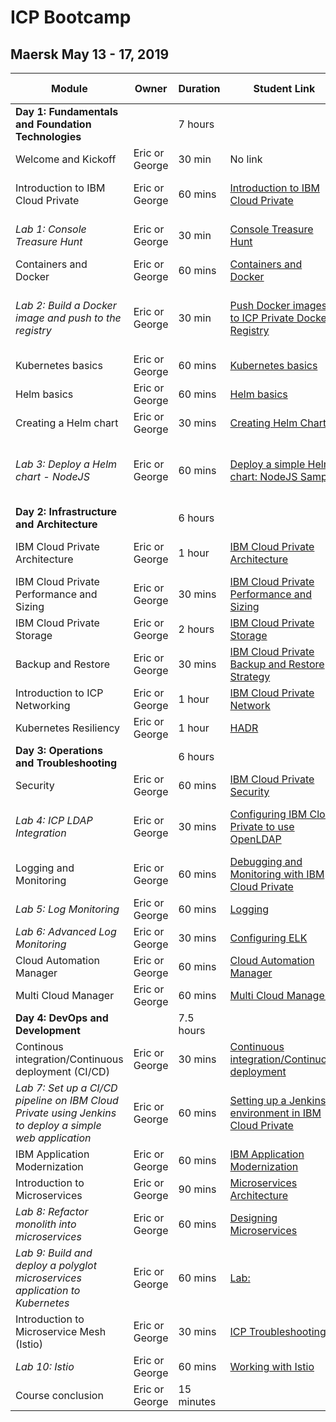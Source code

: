 # ICP Bootcamp

## Maersk May 13 - 17, 2019


| Module | Owner | Duration | Student Link | Instructor Link
| --- | --- | --- | --- | --- |
| **Day 1: Fundamentals and Foundation Technologies** | | 7 hours | |
| Welcome and Kickoff | Eric or George | 30 min | No link | No link |
| Introduction to IBM Cloud Private | Eric or George | 60 mins | [Introduction to IBM Cloud Private](https://github.com/ibm-cloud-architecture/icp-admin-bootcamp/blob/master/unit-presentations/01%20-%20Introduction%20to%20IBM%20Cloud%20Private%20v1.0.1.pdf ) | [Introduction to IBM Cloud Private](https://github.ibm.com/CASE/cloud-private-bootcamp/blob/master/Unit-Presentations/01%20-%20Introduction%20to%20IBM%20Cloud%20Private%20v1.0.1.pptx)|
| _Lab 1: Console Treasure Hunt_ | Eric or George | 30 min | [Console Treasure Hunt](https://github.com/ibm-cloud-architecture/icp-admin-bootcamp/blob/master/labs/Lab%2003%20Console%20Treasure%20Hunt.md) | [Console Treasure Hunt](https://github.com/ibm-cloud-architecture/icp-admin-bootcamp/blob/master/labs/Lab%2003%20Console%20Treasure%20Hunt.md) |
| Containers and Docker | Eric or George | 60 mins | [Containers and Docker](https://github.com/ibm-cloud-architecture/icp-admin-bootcamp/blob/master/unit-presentations/03%20-%20Containers%20and%20Docker%20v1.0.1.pdf) | [Containers and Docker](https://github.ibm.com/CASE/cloud-private-bootcamp/blob/master/Unit-Presentations/03%20-%20Containers%20and%20Docker%20v1.0.1.pptx)|
| _Lab 2: Build a Docker image and push to the registry_ | Eric or George | 30 min | [Push Docker images to ICP Private Docker Registry](https://github.com/ibm-cloud-architecture/icp-admin-bootcamp/blob/master/labs/Lab%2002%20Private%20Docker%20Registry.md) | [Push Docker images to ICP Private Docker Registry](https://github.com/ibm-cloud-architecture/icp-admin-bootcamp/blob/master/labs/Lab%2002%20Private%20Docker%20Registry.md) |
| Kubernetes basics | Eric or George | 60 mins | [Kubernetes basics](https://github.com/ibm-cloud-architecture/icp-admin-bootcamp/blob/master/unit-presentations/04%20-%20Kubernetes%20Basics%20v1.0.1.pdf) | [Kubernetes basics](https://github.ibm.com/CASE/cloud-private-bootcamp/blob/master/Unit-Presentations/04%20-%20Kubernetes%20Basics%20v1.0.1.pptx) |
| Helm basics | Eric or George | 60 mins | [Helm basics](https://github.com/ibm-cloud-architecture/icp-admin-bootcamp/blob/master/unit-presentations/05%20-%20Helm%20Basics%20v1.01.pdf) | [Helm basics](https://github.ibm.com/CASE/cloud-private-bootcamp/blob/master/Unit-Presentations/05%20-%20Helm%20Basics%20v1.01.pptx) |
| Creating a Helm chart  | Eric or George | 30 mins | [Creating Helm Charts](https://github.com/ibm-cloud-architecture/icp-admin-bootcamp/blob/master/unit-presentations/06%20-%20Creating%20Helm%20Charts%20v1.0.1.pdf) | [Creating Helm Charts](https://github.ibm.com/CASE/cloud-private-bootcamp/blob/master/Unit-Presentations/06%20-%20Creating%20Helm%20Charts%20v1.0.1.pptx) |
| _Lab 3: Deploy a Helm chart - NodeJS_ | Eric or George | 60 mins | [Deploy a simple Helm chart: NodeJS Sample](https://github.com/ibm-cloud-architecture/icp-admin-bootcamp/blob/master/labs/Lab%2005%20Deploy%20NodeJS%20Helm.md) |  [Deploy a simple Helm chart: NodeJS Sample](https://github.com/ibm-cloud-architecture/icp-admin-bootcamp/blob/master/labs/Lab%2005%20Deploy%20NodeJS%20Helm.md) |
| **Day 2: Infrastructure and Architecture** | | 6 hours | |
| IBM Cloud Private Architecture | Eric or George | 1 hour | [IBM Cloud Private Architecture](https://github.com/ibm-cloud-architecture/icp-admin-bootcamp/blob/master/unit-presentations/07%20-%20ICP%20Architecture%20v1.0.1.pdf) |  [IBM Cloud Private Architecture](https://github.ibm.com/CASE/cloud-private-bootcamp/blob/master/Unit-Presentations/07%20-%20ICP%20Architecture%20v1.0.1.pptx) |
| IBM Cloud Private Performance and Sizing | Eric or George | 30 mins | [IBM Cloud Private Performance and Sizing](https://github.com/ibm-cloud-architecture/icp-admin-bootcamp/blob/master/unit-presentations/08%20-%20ICP%20Performance%20and%20Sizing.pdf) |
| IBM Cloud Private Storage | Eric or George | 2 hours | [IBM Cloud Private Storage](https://github.com/ibm-cloud-architecture/icp-admin-bootcamp/blob/master/unit-presentations/09%20-%20ICP%20Storage%20v1.0.1.pdf) |
| Backup and Restore | Eric or George | 30 mins | [IBM Cloud Private Backup and Restore Strategy](https://github.com/ibm-cloud-architecture/icp-admin-bootcamp/blob/master/unit-presentations/10%20-%20ICP%20Backup%20%26%20Restore%20Strategy%20v1.0.1.pdf) |
| Introduction to ICP Networking | Eric or George | 1 hour | [IBM Cloud Private Network](https://github.com/ibm-cloud-architecture/icp-admin-bootcamp/blob/master/unit-presentations/11%20-%20ICP%20Network%20v1.0.1.pdf)|
| Kubernetes Resiliency | Eric or George | 1 hour | [HADR](https://github.com/awgoering/icp_bootcamp_maersk/blob/master/HADR%20aspects.pdf) |[HADR](https://github.ibm.com/CASE/violet-build-bootcamp/blob/master/presentations/HADR%20aspects.pptx)|
| **Day 3: Operations and Troubleshooting**| | 6 hours | |
| Security | Eric or George | 60 mins | [IBM Cloud Private Security](https://github.com/ibm-cloud-architecture/icp-admin-bootcamp/blob/master/unit-presentations/12%20-%20ICP%20Security%20v1.0.1.pdf) |
| _Lab 4: ICP LDAP Integration_ | Eric or George | 30 mins | [Configuring IBM Cloud Private to use OpenLDAP ](https://github.com/ibm-cloud-architecture/icp-admin-bootcamp/blob/master/labs/Lab%2006%20OpenLDAP.md) | [Configuring IBM Cloud Private to use OpenLDAP ](https://github.com/ibm-cloud-architecture/icp-admin-bootcamp/blob/master/labs/Lab%2006%20OpenLDAP.md)|
| Logging and Monitoring  | Eric or George | 60 mins | [Debugging and Monitoring with IBM Cloud Private](https://github.com/ibm-cloud-architecture/icp-admin-bootcamp/blob/master/unit-presentations/13%20-%20ICP%20Logging%20and%20Monitoring.pdf) |
| _Lab 5: Log Monitoring_ | Eric or George | 60 mins | [Logging](https://github.com/ibm-cloud-architecture/icp-admin-bootcamp/blob/master/labs/Lab%2007%20Logging.md) | [Logging](https://github.com/ibm-cloud-architecture/icp-admin-bootcamp/blob/master/labs/Lab%2007%20Logging.md) |
| _Lab 6: Advanced Log Monitoring_ | Eric or George | 30 mins | [Configuring ELK](https://github.com/ibm-cloud-architecture/icp-admin-bootcamp/blob/master/labs/Lab%2008%20-%20Modified%20Logging.md) | [Configuring ELK](https://github.com/ibm-cloud-architecture/icp-admin-bootcamp/blob/master/labs/Lab%2008%20-%20Modified%20Logging.md) |
| Cloud Automation Manager | Eric or George | 60 mins |  [Cloud Automation Manager](https://github.com/ibm-cloud-architecture/icp-admin-bootcamp/blob/master/unit-presentations/21%20-%20Cloud%20Automation%20Manager%201.0.1.pdf) |
| Multi Cloud Manager | Eric or George | 60 mins | [Multi Cloud Manager](https://github.com/ibm-cloud-architecture/icp-admin-bootcamp/blob/master/unit-presentations/23%20%20Multi%20Cloud%20Manager%20-%20Addendum%20to%20ICP%20Architecture.pdf) |
| **Day 4: DevOps and Development** | | 7.5 hours | |
| Continous integration/Continuous deployment (CI/CD) | Eric or George | 30 mins | [Continuous integration/Continuous deployment](https://github.com/ibm-cloud-architecture/icp-admin-bootcamp/blob/master/unit-presentations/15%20-%20CI-CD%20in%20ICP.pdf)|
|  _Lab 7: Set up a CI/CD pipeline on IBM Cloud Private using Jenkins to deploy a simple web application_ | Eric or George | 60 mins | [Setting up a Jenkins environment in IBM Cloud Private](https://github.ibm.com/ibm-cloud-academy/content/blob/master/Compute_Model/Containers/ICP-entdev/3.2-Jenkins.pdf) | [Setting up a Jenkins environment in IBM Cloud Private](https://github.ibm.com/ibm-cloud-academy/content/blob/master/Compute_Model/Containers/ICP-entdev/3.2-Jenkins.pdf) |
| IBM Application Modernization | Eric or George | 60 mins |  [IBM Application Modernization](https://github.com/ibm-cloud-architecture/icp-admin-bootcamp/blob/master/unit-presentations/20%20-%20App%20Modernization%20v1.0.1.pdf) |
| Introduction to Microservices | Eric or George | 90 mins | [Microservices Architecture](https://github.ibm.com/ibm-cloud-academy/content/blob/master/Application_Architecture/Microservices/Microservices_Architecture.pptx)| [Microservices Architecture](https://github.ibm.com/ibm-cloud-academy/content/blob/master/Application_Architecture/Microservices/Microservices_Architecture.pptx)|
| _Lab 8: Refactor monolith into microservices_ | Eric or George | 60 mins | [Designing Microservices](https://github.ibm.com/ibm-cloud-academy/content/blob/master/Application_Architecture/Microservices/Design/Microservices-Design.pdf) | [Designing Microservices](https://github.ibm.com/ibm-cloud-academy/content/blob/master/Application_Architecture/Microservices/Design/Microservices-Design.pdf) |
| _Lab 9: Build and deploy a polyglot microservices application to Kubernetes_ | Eric or George | 60 mins | [Lab:](presentations/Day%204%20-%20RBAC%20with%20LDAP%20Lab.pptx) |
| Introduction to Microservice Mesh (Istio) | Eric or George | 30 mins | [ICP Troubleshooting](https://github.ibm.com/CASE/violet-build-bootcamp/blob/master/presentations/violet-troubleshooting-v1.1.pptx?raw=true) |
| _Lab 10: Istio_ | Eric or George | 60 mins | [Working with Istio](https://github.ibm.com/ibm-cloud-academy/content/blob/master/Application_Architecture/Microservices/istio-1.0-lab.pdf) | [Working with Istio](https://github.ibm.com/ibm-cloud-academy/content/blob/master/Application_Architecture/Microservices/istio-1.0-lab.pdf) |
| Course conclusion | Eric or George | 15 minutes | | |


